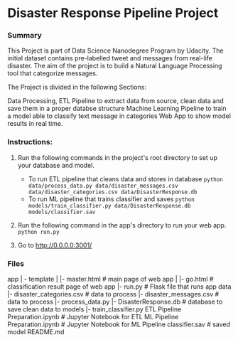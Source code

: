 # Disaster Response Pipeline Project

### Summary

This Project is part of Data Science Nanodegree Program by Udacity. The initial dataset contains pre-labelled tweet and messages from real-life disaster. The aim of the project is to build a Natural Language Processing tool that categorize messages.

The Project is divided in the following Sections:

Data Processing, ETL Pipeline to extract data from source, clean data and save them in a proper databse structure
Machine Learning Pipeline to train a model able to classify text message in categories
Web App to show model results in real time.


### Instructions:
1. Run the following commands in the project's root directory to set up your database and model.

    - To run ETL pipeline that cleans data and stores in database
        `python data/process_data.py data/disaster_messages.csv data/disaster_categories.csv data/DisasterResponse.db`
    - To run ML pipeline that trains classifier and saves
        `python models/train_classifier.py data/DisasterResponse.db models/classifier.sav`

2. Run the following command in the app's directory to run your web app.
    `python run.py`

3. Go to http://0.0.0.0:3001/

### Files
app
| - template
| |- master.html # main page of web app
| |- go.html # classification result page of web app
|- run.py # Flask file that runs app
data
|- disaster_categories.csv # data to process
|- disaster_messages.csv # data to process
|- process_data.py
|- DisasterResponse.db # database to save clean data to
models
|- train_classifier.py
ETL Pipeline Preparation.ipynb # Jupyter Notebook for ETL
ML Pipeline Preparation.ipynb # Jupyter Notebook for ML Pipeline
classifier.sav # saved model
README.md